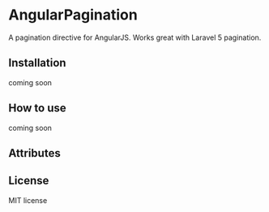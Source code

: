 # AngularPagination 

A pagination directive for AngularJS. Works great with Laravel 5 pagination.

## Installation

coming soon

## How to use

coming soon

## Attributes

## License
MIT license